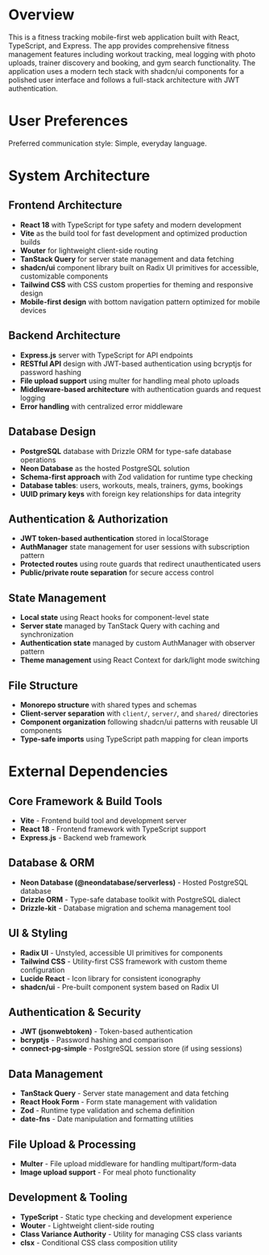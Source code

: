 # Overview

This is a fitness tracking mobile-first web application built with React, TypeScript, and Express. The app provides comprehensive fitness management features including workout tracking, meal logging with photo uploads, trainer discovery and booking, and gym search functionality. The application uses a modern tech stack with shadcn/ui components for a polished user interface and follows a full-stack architecture with JWT authentication.

# User Preferences

Preferred communication style: Simple, everyday language.

# System Architecture

## Frontend Architecture
- **React 18** with TypeScript for type safety and modern development
- **Vite** as the build tool for fast development and optimized production builds
- **Wouter** for lightweight client-side routing
- **TanStack Query** for server state management and data fetching
- **shadcn/ui** component library built on Radix UI primitives for accessible, customizable components
- **Tailwind CSS** with CSS custom properties for theming and responsive design
- **Mobile-first design** with bottom navigation pattern optimized for mobile devices

## Backend Architecture
- **Express.js** server with TypeScript for API endpoints
- **RESTful API** design with JWT-based authentication using bcryptjs for password hashing
- **File upload support** using multer for handling meal photo uploads
- **Middleware-based architecture** with authentication guards and request logging
- **Error handling** with centralized error middleware

## Database Design
- **PostgreSQL** database with Drizzle ORM for type-safe database operations
- **Neon Database** as the hosted PostgreSQL solution
- **Schema-first approach** with Zod validation for runtime type checking
- **Database tables**: users, workouts, meals, trainers, gyms, bookings
- **UUID primary keys** with foreign key relationships for data integrity

## Authentication & Authorization
- **JWT token-based authentication** stored in localStorage
- **AuthManager** state management for user sessions with subscription pattern
- **Protected routes** using route guards that redirect unauthenticated users
- **Public/private route separation** for secure access control

## State Management
- **Local state** using React hooks for component-level state
- **Server state** managed by TanStack Query with caching and synchronization
- **Authentication state** managed by custom AuthManager with observer pattern
- **Theme management** using React Context for dark/light mode switching

## File Structure
- **Monorepo structure** with shared types and schemas
- **Client-server separation** with `client/`, `server/`, and `shared/` directories
- **Component organization** following shadcn/ui patterns with reusable UI components
- **Type-safe imports** using TypeScript path mapping for clean imports

# External Dependencies

## Core Framework & Build Tools
- **Vite** - Frontend build tool and development server
- **React 18** - Frontend framework with TypeScript support
- **Express.js** - Backend web framework

## Database & ORM
- **Neon Database (@neondatabase/serverless)** - Hosted PostgreSQL database
- **Drizzle ORM** - Type-safe database toolkit with PostgreSQL dialect
- **Drizzle-kit** - Database migration and schema management tool

## UI & Styling
- **Radix UI** - Unstyled, accessible UI primitives for components
- **Tailwind CSS** - Utility-first CSS framework with custom theme configuration
- **Lucide React** - Icon library for consistent iconography
- **shadcn/ui** - Pre-built component system based on Radix UI

## Authentication & Security
- **JWT (jsonwebtoken)** - Token-based authentication
- **bcryptjs** - Password hashing and comparison
- **connect-pg-simple** - PostgreSQL session store (if using sessions)

## Data Management
- **TanStack Query** - Server state management and data fetching
- **React Hook Form** - Form state management with validation
- **Zod** - Runtime type validation and schema definition
- **date-fns** - Date manipulation and formatting utilities

## File Upload & Processing
- **Multer** - File upload middleware for handling multipart/form-data
- **Image upload support** - For meal photo functionality

## Development & Tooling
- **TypeScript** - Static type checking and development experience
- **Wouter** - Lightweight client-side routing
- **Class Variance Authority** - Utility for managing CSS class variants
- **clsx** - Conditional CSS class composition utility